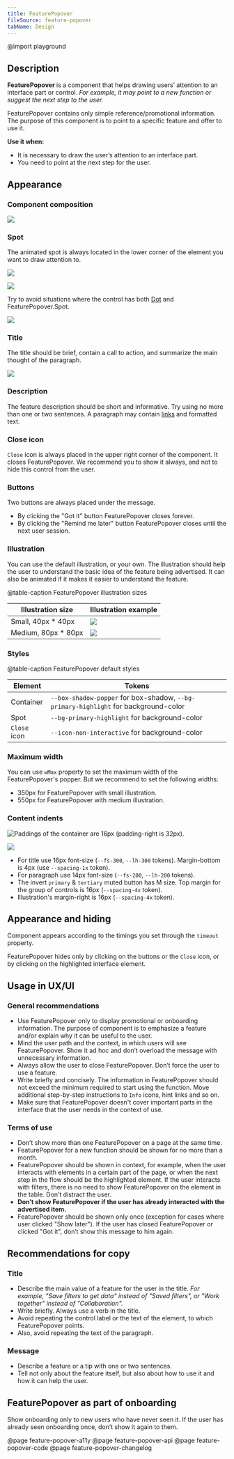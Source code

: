 ```yaml
---
title: FeaturePopover
fileSource: feature-popover
tabName: Design
---
```


@import playground

## Description

**FeaturePopover** is a component that helps drawing users’ attention to an interface part or control. _For example, it may point to a new function or suggest the next step to the user._

FeaturePopover contains only simple reference/promotional information. The purpose of this component is to point to a specific feature and offer to use it.

**Use it when:**

- It is necessary to draw the user’s attention to an interface part.
- You need to point at the next step for the user.

## Appearance

### Component composition

![](static/spotlight-scheme.png)

### Spot

The animated spot is always located in the lower corner of the element you want to draw attention to.

![](static/spotlight-sizes.png)

![](static/spotlight-dot.png)

Try to avoid situations where the control has both [Dot](/components/dot/) and FeaturePopover.Spot.

![](static/spot-yes-no.png)

### Title

The title should be brief, contain a call to action, and summarize the main thought of the paragraph.

![](static/title-yes-no.png)

### Description

The feature description should be short and informative. Try using no more than one or two sentences. A paragraph may contain [links](/components/link/) and formatted text.

### Close icon

`Close` icon is always placed in the upper right corner of the component. It closes FeaturePopover. We recommend you to show it always, and not to hide this control from the user.

### Buttons

Two buttons are always placed under the message.

- By clicking the "Got it" button FeaturePopover closes forever.
- By clicking the "Remind me later" button FeaturePopover closes until the next user session.

### Illustration

You can use the default illustration, or your own. The illustration should help the user to understand the basic idea of the feature being advertised. It can also be animated if it makes it easier to understand the feature.

@table-caption FeaturePopover illustration sizes

| Illustration size       | Illustration example              |
| ----------------------- | --------------------------------- |
| Small, 40px * 40px      | ![](static/spotlight-default.png) |
| Medium, 80px * 80px     | ![](static/spotlight-big.png)     |

### Styles

@table-caption FeaturePopover default styles

| Element      | Tokens                                                                              |
| ------------ | ----------------------------------------------------------------------------------- |
| Container    | `--box-shadow-popper` for box-shadow, `--bg-primary-highlight` for background-color |
| Spot         | `--bg-primary-highlight` for background-color                                       |
| `Close` icon | `--icon-non-interactive` for background-color                                       |

### Maximum width

You can use `wMax` property to set the maximum width of the FeaturePopover's popper. But we recommend to set the following widths:

- 350px for FeaturePopover with small illustration.
- 550px for FeaturePopover with medium illustration.

### Content indents

![Paddings of the container are 16px (padding-right is 32px).](static/spotlight-paddings.png)

![](static/spotlight-content-margins.png)

- For title use 16px font-size (`--fs-300`, `--lh-300` tokens). Margin-bottom is 4px (use `--spacing-1x` token).
- For paragraph use 14px font-size (`--fs-200`, `--lh-200` tokens).
- The invert `primary` & `tertiary` muted button has M size. Top margin for the group of controls is 16px (`--spacing-4x` token).
- Illustration's margin-right is 16px (`--spacing-4x` token).

## Appearance and hiding

Component appears according to the timings you set through the `timeout` property.

FeaturePopover hides only by clicking on the buttons or the `Close` icon, or by clicking on the highlighted interface element.

## Usage in UX/UI

### General recommendations

- Use FeaturePopover only to display promotional or onboarding information. The purpose of component is to emphasize a feature and/or explain why it can be useful to the user.
- Mind the user path and the context, in which users will see FeaturePopover. Show it ad hoc and don’t overload the message with unnecessary information.
- Always allow the user to close FeaturePopover. Don’t force the user to use a feature.
- Write briefly and concisely. The information in FeaturePopover should not exceed the minimum required to start using the function. Move additional step-by-step instructions to `Info` icons, hint links and so on.
- Make sure that FeaturePopover doesn't cover important parts in the interface that the user needs in the context of use.

### Terms of use

- Don’t show more than one FeaturePopover on a page at the same time.
- FeaturePopover for a new function should be shown for no more than a month.
- FeaturePopover should be shown in context, for example, when the user interacts with elements in a certain part of the page, or when the next step in the flow should be the highlighted element. If the user interacts with filters, there is no need to show FeaturePopover on the element in the table. Don’t distract the user.
- **Don’t show FeaturePopover if the user has already interacted with the advertised item.**
- FeaturePopover should be shown only once (exception for cases where user clicked "Show later"). If the user has closed FeaturePopover or clicked "Got it", don’t show this message to him again.

## Recommendations for copy

### Title

- Describe the main value of a feature for the user in the title. _For example, "Save filters to get data" instead of "Saved filters", or "Work together" instead of "Collaboration"._
- Write briefly. Always use a verb in the title.
- Avoid repeating the control label or the text of the element, to which FeaturePopover points.
- Also, avoid repeating the text of the paragraph.

### Message

- Describe a feature or a tip with one or two sentences.
- Tell not only about the feature itself, but also about how to use it and how it can help the user.

## FeaturePopover as part of onboarding

Show onboarding only to new users who have never seen it. If the user has already seen onboarding once, don’t show it again to them.

@page feature-popover-a11y
@page feature-popover-api
@page feature-popover-code
@page feature-popover-changelog
